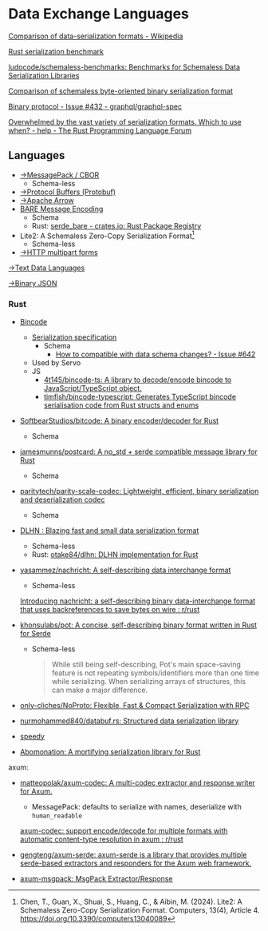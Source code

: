 # Data Exchange Languages
[Comparison of data-serialization formats - Wikipedia](https://en.wikipedia.org/wiki/Comparison_of_data-serialization_formats)

[Rust serialization benchmark](https://github.com/djkoloski/rust_serialization_benchmark)

[ludocode/schemaless-benchmarks: Benchmarks for Schemaless Data Serialization Libraries](https://github.com/ludocode/schemaless-benchmarks)

[Comparison of schemaless byte-oriented binary serialization format](https://gist.github.com/lifthrasiir/323bb7e33f7f650a8937)

[Binary protocol - Issue #432 - graphql/graphql-spec](https://github.com/graphql/graphql-spec/issues/432)

[Overwhelmed by the vast variety of serialization formats. Which to use when? - help - The Rust Programming Language Forum](https://users.rust-lang.org/t/overwhelmed-by-the-vast-variety-of-serialization-formats-which-to-use-when/88440)

## Languages
- [→MessagePack / CBOR](MessagePack.md)
  - Schema-less
- [→Protocol Buffers (Protobuf)](Protobuf.md)
- [→Apache Arrow](Arrow.md)
- [BARE Message Encoding](https://baremessages.org/)
  - Schema
  - Rust: [serde\_bare - crates.io: Rust Package Registry](https://crates.io/crates/serde_bare/0.5.0)
- Lite2: A Schemaless Zero-Copy Serialization Format[^chenLite2SchemalessZeroCopy2024]
  - Schema-less
- [→HTTP multipart forms](https://github.com/Chaoses-Ib/Networks/blob/main/Application/HTTP/Upload/README.md#multipart-forms)

[→Text Data Languages](Text/README.md)

[→Binary JSON](Text/JSON/Binary.md)

### Rust
- [Bincode](https://github.com/bincode-org/bincode)
  - [Serialization specification](https://github.com/bincode-org/bincode/blob/trunk/docs/spec.md)
    - Schema
      - [How to compatible with data schema changes? - Issue #642](https://github.com/bincode-org/bincode/issues/642)
  - Used by Servo
  - JS
    - [4t145/bincode-ts: A library to decode/encode bincode to JavaScript/TypeScript object.](https://github.com/4t145/bincode-ts)
    - [timfish/bincode-typescript: Generates TypeScript bincode serialisation code from Rust structs and enums](https://github.com/timfish/bincode-typescript)
- [SoftbearStudios/bitcode: A binary encoder/decoder for Rust](https://github.com/SoftbearStudios/bitcode)
  - Schema
- [jamesmunns/postcard: A no\_std + serde compatible message library for Rust](https://github.com/jamesmunns/postcard)
  - Schema
- [paritytech/parity-scale-codec: Lightweight, efficient, binary serialization and deserialization codec](https://github.com/paritytech/parity-scale-codec)
  - Schema
- [DLHN : Blazing fast and small data serialization format](https://dlhn.org/)
  - Schema-less
  - Rust: [otake84/dlhn: DLHN implementation for Rust](https://github.com/otake84/dlhn)
- [yasammez/nachricht: A self-describing data interchange format](https://github.com/yasammez/nachricht)
  - Schema-less

  [Introducing nachricht: a self-describing binary data-interchange format that uses backreferences to save bytes on wire : r/rust](https://www.reddit.com/r/rust/comments/lc9aeo/introducing_nachricht_a_selfdescribing_binary/)
- [khonsulabs/pot: A concise, self-describing binary format written in Rust for Serde](https://github.com/khonsulabs/pot)
  - Schema-less

    > While still being self-describing, Pot's main space-saving feature is not repeating symbols/identifiers more than one time while serializing. When serializing arrays of structures, this can make a major difference.
- [only-cliches/NoProto: Flexible, Fast & Compact Serialization with RPC](https://github.com/only-cliches/NoProto)
- [nurmohammed840/databuf.rs: Structured data serialization library](https://github.com/nurmohammed840/databuf.rs)
- [speedy](https://github.com/koute/speedy)
- [Abomonation: A mortifying serialization library for Rust](https://github.com/TimelyDataflow/abomonation)

axum:
- [matteopolak/axum-codec: A multi-codec extractor and response writer for Axum.](https://github.com/matteopolak/axum-codec)
  - MessagePack: defaults to serialize with names, deserialize with `human_readable`

  [axum-codec: support encode/decode for multiple formats with automatic content-type resolution in axum : r/rust](https://www.reddit.com/r/rust/comments/1e08gb1/axumcodec_support_encodedecode_for_multiple/)
- [gengteng/axum-serde: axum-serde is a library that provides multiple serde-based extractors and responders for the Axum web framework.](https://github.com/gengteng/axum-serde)
- [axum-msgpack: MsgPack Extractor/Response](https://github.com/loehde/axum-msgpack)


[^chenLite2SchemalessZeroCopy2024]: Chen, T., Guan, X., Shuai, S., Huang, C., & Aibin, M. (2024). Lite2: A Schemaless Zero-Copy Serialization Format. Computers, 13(4), Article 4. https://doi.org/10.3390/computers13040089

